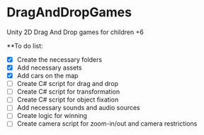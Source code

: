 # DragAndDropGames
Unity 2D Drag And Drop games for children +6

**To do list:
- [x] Create the necessary folders 
- [x] Add necessary assets 
- [x] Add cars on the map
- [ ] Create C# script for drag and drop
- [ ] Create C# script for transformation
- [ ] Create C# script for object fixation
- [ ] Add necessary sounds and audio sources
- [ ] Create logic for winning
- [ ] Create camera script for zoom-in/out and camera restrictions